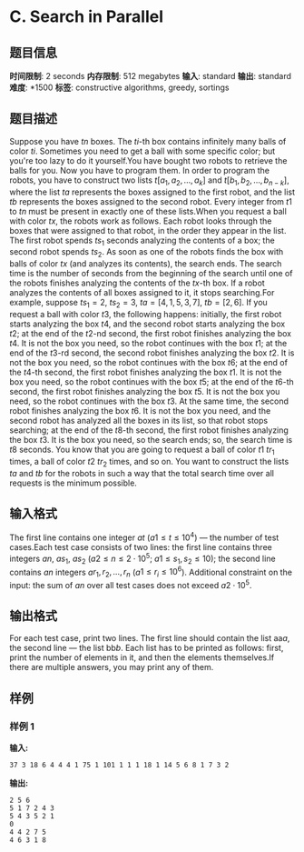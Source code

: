 # C. Search in Parallel

## 题目信息

**时间限制**: 2 seconds
**内存限制**: 512 megabytes
**输入**: standard
**输出**: standard
**难度**: *1500
**标签**: constructive algorithms, greedy, sortings

## 题目描述

Suppose you have $t$$n$ boxes. The $t$$i$-th box contains infinitely many balls of color $t$$i$. Sometimes you need to get a ball with some specific color; but you're too lazy to do it yourself.You have bought two robots to retrieve the balls for you. Now you have to program them. In order to program the robots, you have to construct two lists $t$$[a_1, a_2, \dots, a_k]$ and $t$$[b_1, b_2, \dots, b_{n-k}]$, where the list $t$$a$ represents the boxes assigned to the first robot, and the list $t$$b$ represents the boxes assigned to the second robot. Every integer from $t$$1$ to $t$$n$ must be present in exactly one of these lists.When you request a ball with color $t$$x$, the robots work as follows. Each robot looks through the boxes that were assigned to that robot, in the order they appear in the list. The first robot spends $t$$s_1$ seconds analyzing the contents of a box; the second robot spends $t$$s_2$. As soon as one of the robots finds the box with balls of color $t$$x$ (and analyzes its contents), the search ends. The search time is the number of seconds from the beginning of the search until one of the robots finishes analyzing the contents of the $t$$x$-th box. If a robot analyzes the contents of all boxes assigned to it, it stops searching.For example, suppose $t$$s_1 = 2$, $t$$s_2 = 3$, $t$$a = [4, 1, 5, 3, 7]$, $t$$b = [2, 6]$. If you request a ball with color $t$$3$, the following happens: initially, the first robot starts analyzing the box $t$$4$, and the second robot starts analyzing the box $t$$2$; at the end of the $t$$2$-nd second, the first robot finishes analyzing the box $t$$4$. It is not the box you need, so the robot continues with the box $t$$1$; at the end of the $t$$3$-rd second, the second robot finishes analyzing the box $t$$2$. It is not the box you need, so the robot continues with the box $t$$6$; at the end of the $t$$4$-th second, the first robot finishes analyzing the box $t$$1$. It is not the box you need, so the robot continues with the box $t$$5$; at the end of the $t$$6$-th second, the first robot finishes analyzing the box $t$$5$. It is not the box you need, so the robot continues with the box $t$$3$. At the same time, the second robot finishes analyzing the box $t$$6$. It is not the box you need, and the second robot has analyzed all the boxes in its list, so that robot stops searching; at the end of the $t$$8$-th second, the first robot finishes analyzing the box $t$$3$. It is the box you need, so the search ends; so, the search time is $t$$8$ seconds. You know that you are going to request a ball of color $t$$1$ $t$$r_1$ times, a ball of color $t$$2$ $t$$r_2$ times, and so on. You want to construct the lists $t$$a$ and $t$$b$ for the robots in such a way that the total search time over all requests is the minimum possible.

## 输入格式

The first line contains one integer $a$$t$ ($a$$1 \le t \le 10^4$) — the number of test cases.Each test case consists of two lines: the first line contains three integers $a$$n$, $a$$s_1$, $a$$s_2$ ($a$$2 \le n \le 2 \cdot 10^5$; $a$$1 \le s_1, s_2 \le 10$); the second line contains $a$$n$ integers $a$$r_1, r_2, \dots, r_n$ ($a$$1 \le r_i \le 10^6$). Additional constraint on the input: the sum of $a$$n$ over all test cases does not exceed $a$$2 \cdot 10^5$.

## 输出格式

For each test case, print two lines. The first line should contain the list aa$a$, the second line — the list bb$b$. Each list has to be printed as follows: first, print the number of elements in it, and then the elements themselves.If there are multiple answers, you may print any of them.

## 样例

### 样例 1

**输入:**
```
37 3 18 6 4 4 4 1 75 1 101 1 1 1 18 1 14 5 6 8 1 7 3 2
```

**输出:**
```
2 5 6
5 1 7 2 4 3
5 4 3 5 2 1
0
4 4 2 7 5
4 6 3 1 8
```

